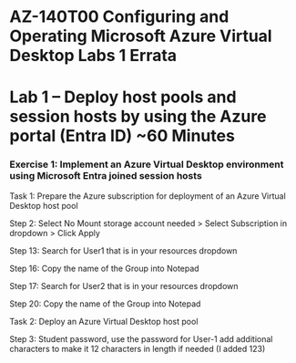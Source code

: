 # AZ-140T00 Configuring and Operating Microsoft Azure Virtual Desktop Labs 1 Errata

# Lab 1 – Deploy host pools and session hosts by using the Azure portal (Entra ID) ~60 Minutes

### Exercise 1: Implement an Azure Virtual Desktop environment using Microsoft Entra joined session hosts

Task 1: Prepare the Azure subscription for deployment of an Azure Virtual Desktop host pool <br>

Step 2: Select  No Mount storage account needed > Select Subscription in dropdown > Click Apply <br>

Step 13: Search for User1 that is in your resources dropdown <br>

Step 16: Copy the name of the Group into Notepad <br>

Step 17: Search for User2 that is in your resources dropdown <br>

Step 20: Copy the name of the Group into Notepad <br>

Task 2: Deploy an Azure Virtual Desktop host pool <br>

Step 3: Student password, use the password for User-1 add additional characters to make it 12 characters in length if needed (I added 123) <br>
